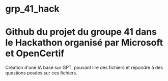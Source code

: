 # grp_41_hack

# Github du projet du groupe 41 dans le Hackathon organisé par Microsoft et OpenCertif

Création d'une IA basé sur GPT, pouvant lire des fichiers et répondre à des questions posées sur ces fichiers.
